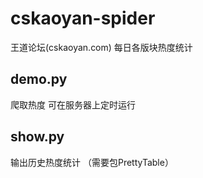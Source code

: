 # cskaoyan-spider
王道论坛(cskaoyan.com) 每日各版块热度统计
## demo.py
爬取热度 可在服务器上定时运行
## show.py
输出历史热度统计 （需要包PrettyTable）
